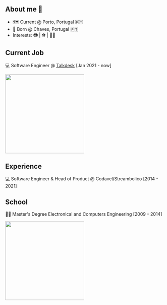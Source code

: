 ## About me 👋

- 🗺️ Current @ Porto, Portugal 🇵🇹
- 🌇 Born @ Chaves, Portugal 🇵🇹
- Interests: 📷 | ⚽️ | 🧑‍💻 

## Current Job

💻  Software Engineer @ [Talkdesk](https://www.talkdesk.com/) [Jan 2021 - now]

<img src="https://www.callcentrehelper.com/images/logos/talkdesk-logo-1-280.gif" width="250">


## Experience

💻 Software Engineer & Head of Product @ Codavel/Streambolico [2014 - 2021]


## School

👨‍🎓 Master's Degree Electronical and Computers Engineering [2009 – 2014]

<img src="https://paginas.fe.up.pt/~lfc-scc/imgs/Logo%20novo%20FEUPbranco.jpg" width="250">

